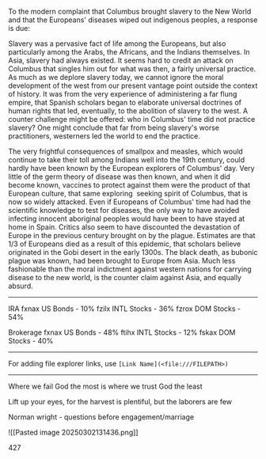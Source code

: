 To the modern complaint that Columbus brought slavery to the New World and that the Europeans' diseases wiped out indigenous peoples, a response is due:

Slavery was a pervasive fact of life among the Europeans, but also particularly among the Arabs, the Africans, and the Indians themselves. In Asia, slavery had always existed. It seems hard to credit an attack on Columbus that singles him out for what was then, a fairly universal practice. As much as we deplore slavery today, we cannot ignore the moral development of the west from our present vantage point outside the context of history. It was from the very experience of administering a far flung empire, that Spanish scholars began to elaborate universal doctrines of human rights that led, eventually, to the abolition of slavery to the west. A counter challenge might be offered: who in Columbus' time did not practice slavery? One might conclude that far from being slavery's worse practitioners, westerners led the world to end the practice.

The very frightful consequences of smallpox and measles, which would continue to take their toll among Indians well into the 19th century, could hardly have been known by the European explorers of Columbus' day. Very little of the germ theory of disease was then known, and when it did become known, vaccines to protect against them were the product of that European culture, that same exploring  seeking spirit of Columbus, that is now so widely attacked. Even if Europeans of Columbus' time had had the scientific knowledge to test for diseases, the only way to have avoided infecting innocent aboriginal peoples would have been to have stayed at home in Spain. Critics also seem to have discounted the devastation of Europe in the previous century brought on by the plague. Estimates are that 1/3 of Europeans died as a result of this epidemic, that scholars believe originated in the Gobi desert in the early 1300s. The black death, as bubonic plague was known, had been brought to Europe from Asia. Much less fashionable than the moral indictment against western nations for carrying disease to the new world, is the counter claim against Asia, and equally absurd.

---
IRA
fxnax US Bonds - 10%
fzilx INTL Stocks - 36%
fzrox DOM Stocks - 54%

Brokerage
fxnax US Bonds - 48%
ftihx INTL Stocks - 12%
fskax DOM Stocks - 40%

---
For adding file explorer links, use `[Link Name](<file:///FILEPATH>)`

---
Where we fail God the most is where we trust God the least

Lift up your eyes, for the harvest is plentiful, but the laborers are few

Norman wright - questions before engagement/marriage

![[Pasted image 20250302131436.png]]


427